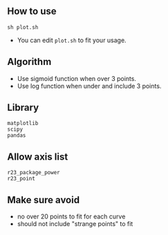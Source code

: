 ## How to use
```
sh plot.sh
```
- You can edit `plot.sh` to fit your usage.

## Algorithm
- Use sigmoid function when over 3 points.
- Use log function when under and include 3 points.

## Library
```
matplotlib
scipy
pandas
```

## Allow axis list
```
r23_package_power
r23_point
```

## Make sure avoid
- no over 20 points to fit for each curve
- should not include "strange points" to fit